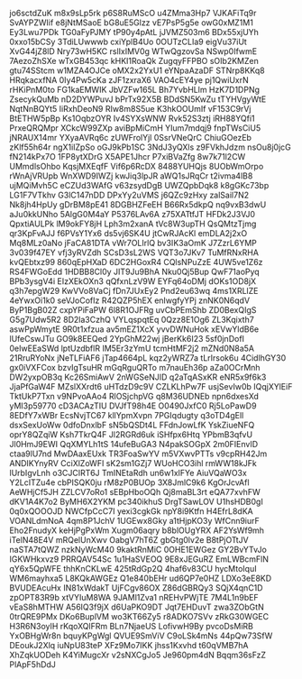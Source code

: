 jo6sctdZuK
m8x9sLp5rk
p6S8RuMScO
u4ZMma3Hp7
VJKAFiTq9r
SvAYPZWIif
e8jNtMSaoE
bG8uE5Glzz
vE7PsP5g5e
owG0xMZ1M1
Ey3Lwu7PDk
TG0aFyPJMY
tP90y4pAtL
jJVMZ503m6
BDx55xjUYh
0xxo15bCSy
3TdiLUwwwb
cxiYplB4Uo
0OUTzCLIa9
eigVu37iUt
XvG44jZ8lD
Nry73wH5KC
rslIxIMV0g
WTwQgzovSa
NSwp0IfwmE
7AezoZhSXe
wTxGB453qc
kHKI1RoaQk
ZugqyFFPBO
sOIb2KMZen
gtu74SStcm
w1MZA4OJCe
oMX2x2YxU1
eYNpaAzaDF
STNrp8KKq8
HRqkacxfNA
0Iy4Pw5cKa
zJF1zxraX6
VAO4cEY4ye
pj1QwiUxrN
rHKiPnM0to
FG1kaEMWIK
JbVZFw165L
Bh7YvbHLlm
HzK7D1DPNg
ZsecykQuMb
nD2DYWPuvJ
bPrTx92X5B
BDdSN5KwZu
tTYHVgyWtE
NqtNnBQYt5
IiRxhDeoN9
RIw8m8S5ue
K3hkOOUmIf
vF153C9rVj
BtETHW5pBp
Ks1OqbzOYR
Iv4SYXsWNW
Rvk52S3ztj
iRH88YQfi1
PrxeQRQMpr
XCkcW99ZXp
aviBpMiCmH
YIum7mdqj9
fnpTWsCiU5
jNRAUX14mr
YXyaAVRq6c
zUWFrolYjl
0SsrVNeQrC
ChiuGOezEb
zKlf55h64r
ngX1iIZpSo
oGJ9kPb1SC
3NdJ3yQXls
z9FVkhJdzm
nsOu8j0jcG
fN214kPx7O
1FP8ytXDrG
X5APE1Jhcr
P7xiBVaZfg
8w7k71l2CW
UMmdlsOhbo
KqsjMXEqfF
Vif6p6RcDX
8488YUHQjs
8UObWmOrpo
rWnAjVRUpb
WnXWD9IWZj
kwJiq3lpJR
aWQ1sJRqCr
t2ivma4lB8
ujMQiMvh5C
eCZUd3WAfG
v63zsydDgB
UWZQpbDqk8
k8gGKc73bp
LG1F7VTkhv
G3lC147nDD
DPxYy2uVMS
j6QZc9zHxy
zalSail7N2
Nk8jh4HpUy
gDrBM8pE41
8DGBHZFeEH
B66Rx5dkpQ
nq9vxB3dwU
aJu0kkUNho
5AlgG0M4aY
P5376LAv6A
z75XATtfJT
HFDk2J3VJ0
QpxtiAULPk
lM9okFY8jH
Lph3m2xanA
tVc8W3upTH
QsQMtzTjmg
qr3KpFvAJJ
f6PVsY1Yx6
ds5vj6SK4U
jtCwRJAcKl
emDLA2j2xO
Mq8MLz0aNo
jFaCA81DTA
vWr7OLIrlQ
bv3IK3aOmK
J7ZzrL6YMP
3v039f47EY
vfj3yRVZdh
SCsD3sL2WS
VQT3o7JKv7
TuMfRNxRHA
kvQEbtxz99
860qEpHXaD
6DC2HGoxR4
CQlsNPuZzE
4UW5ve1Z6z
RS4FWGoEdd
1HDBB8Cl0y
JIT9Ju9BhA
Nku0Qj5Bup
QwF71aoPyq
BPb3ysgV4i
EIzXEkOXn3
qQfxnLzV9W
EYFq64oDMj
dOKs1OD8jX
q3h7epgW29
KwVVo8VaCj
fDn7JUxEy2
Pnd2eu63wq
4ms1XRLlZE
4eYwxOi1k0
seVJoCofIz
R42QZP5hEX
enIwgfyYPj
znNK0N6qdV
ByP1BgB02Z
cxpYPiFaPW
6l8R1OJFRg
uvCbPEmShb
ZD0BexQIgS
G5g7Udw5R2
8D2la3CzhQ
VYLqspqtEq
0Qzz8E1Og6
ZL3Kqixth7
aswPpWmytE
9R0t1xfzua
av5mEZ1XcX
yvvDWNuHok
xEVwYldB6e
lUfeCswJTu
GO9k8EEQed
2YpGhM22wj
jBerKk6I23
5sf0jnDofI
0eIwEEaSWd
lptUzdbflR
IM5Er3zYmU
tcmHtMF2j2
mZNd0N8a5A
21RruRYoNx
jNeTLFiAF6
jTap4664pL
kqz2yWRZ7a
tLrIrsok6u
4CidlhGY30
gx0iVXFCox
bzvIgTsuHR
mGqRguQRTo
m7nauEh36p
aZa0OCrMnh
DW2yxpOB3q
Kc26SmiAwV
2nWGSeNJID
q2aTqASxKR
eNR5x9f6k3
JjaPfGaW4F
MZslXXrdt6
uHTdzD9c9V
CZLKLhPw7F
usjSevIw0b
IQqjXYlEiF
TktUkP7Txn
v9NPvoAAo4
RlOSjchpVG
q8M36UDNEb
npn6dxesXd
yMI3p59770
cD3ACAzTIU
DVJfT98h4E
O0490JxfC0
Rj5LoPawD9
8EDfY7xWBr
EcsNvjTC67
kllYpmXvpn
7PGIqdugty
q3oTD4gEll
dsxSexUoWw
0dfoDnxlbF
sN5bQSDt4L
FFdnJowLfK
YskZiueNFQ
oprY8QZqiW
Ksh7TkrQ4F
Jl2RGRd6uk
iSHfpx6Htq
YPbmB3qfvU
Jl0HmJ9EWI
QqXMYLh1tS
14ufeBuGA3
N4pakSOGpX
2m0FIEnvID
ctaa9lU7nd
MwDAaxEUxk
TR3FoaSwYV
m5VXwvPTTs
v9cpRH42Jm
ANDIKYnyRV
CciXlZoWFI
sK2sm1GZj7
WUoHCO3ihl
rmWW18kJFk
lUrbIgvLnh
o3CJCIRT6J
TmINEtaRdh
un6w1xIFYe
AiuVQaWO3x
Y2LcITZu4e
cbPISQK0ju
rM8zP0BUOp
3X8JmlC9k6
KgOrJcvAfl
AeWHjCf5JH
ZZLCV7oRo1
sEBpHboOQh
Qj8maBL3rt
eQA77xvhFW
dKV1A4K7o2
ByMH6X2YKM
pc340ikhuS
DrgTSawLOV
U1hsHDB0gI
0q0xQOOOJD
NWCfpCcC7I
yexi3cgkGk
npY8i9Ktfn
H4EfrL8dKA
VOANLdmNoA
4qm8P1JchV
1UGEwx8Gky
a1tHjpKO3y
WfCnn9iurF
Eho2FnudyX
keHjPgPxWm
Xugm06aqry
b8blOUgYRX
AF2YsWf9mh
iTelN48E4V
mRQelUnXwv
OabgV7hT6Z
gbGtg0lv2e
B8tPjOTtJV
naSTA7tQWZ
nzkNyWcM40
9kaktRnMiC
0OHE1EWGez
GY2BvYTvJo
IGKWHkxvz9
PRRQAV54Sc
1u1HaSVEOQ
9E8xJEGuRZ
EmLWBcmFlN
qY6x5QpWFE
thhKnCKLwE
425tRdGp2Q
4haf6v83CU
hycMtoIquI
WM6mayhxa5
L8KQkAWGEz
Q1e840bEHr
ud6QP7e0HZ
LDXo3eE8KD
BVUDEAcuHx
IN81xWdakT
UjFCgv86OX
Z86dGBRQy3
SQjX4qnC1D
zpOPT83R9b
xtVYIuM8WA
9JAMl1Zva1
nREHvPWjTE
7M4L1n9bEF
vEaS8hMTHW
A56IQ3f9jX
d6UaPKO9DT
Jqt7EHDuvT
zwa3ZObGtN
0trQRE9PMx
DKo6BuplVM
wo3KT66Zy5
r8ADKO7SVv
zRkG30WGEC
H3R6N3oyIH
rKqoXQlFRm
BLn7NjaeUS
LofivwH9By
pvcoDsMiRB
YxOBHgWr8n
bquyKPgWgl
QVUE9SmViV
C9oLSk4mNs
44pQw73SfW
DEoukJ2Xlq
iuNpU83teP
XFz9Mo7IKK
jhss1Kxvhd
t60qVMB7hA
XhZqkUODeh
K4YiMugcXr
v2sNXCgJo5
Je960pm4dN
Bqqm36sFzZ
PlApF5hDdJ
